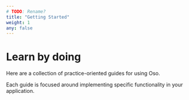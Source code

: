 ```yaml
---
# TODO: Rename?
title: "Getting Started"
weight: 1
any: false
---
```


# Learn by doing

Here are a collection of practice-oriented guides for using Oso.

Each guide is focused around implementing specific functionality in your application.
